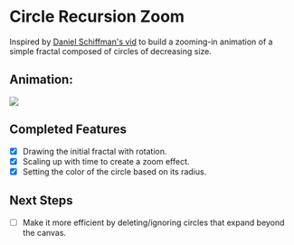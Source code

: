# Circle Recursion Zoom
Inspired by [Daniel Schiffman's vid](https://www.youtube.com/watch?v=jPsZwrV9ld0) to build a zooming-in animation of a simple fractal composed of circles of decreasing size.

## Animation:
![](https://media.giphy.com/media/4bibVjZ2LBbnGWvLoO/giphy.gif)

## Completed Features
- [x] Drawing the initial fractal with rotation.
- [x] Scaling up with time to create a zoom effect.
- [x] Setting the color of the circle based on its radius.

## Next Steps
- [ ] Make it more efficient by deleting/ignoring circles that expand beyond the canvas.
